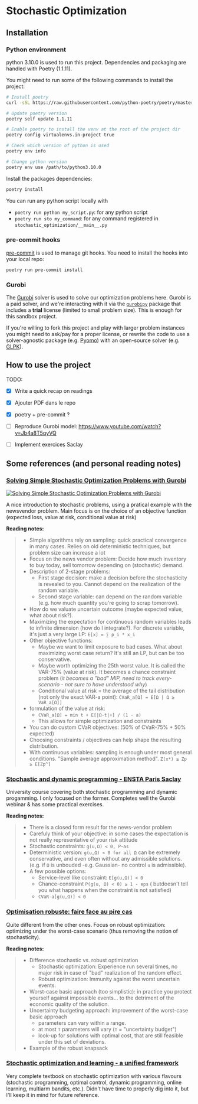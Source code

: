# Stochastic Optimization

## Installation

### Python environment

python 3.10.0 is used to run this project. Dependencies and packaging are handled with Poetry (1.1.11).

You might need to run some of the following commands to install the project:
```bash
# Install poetry
curl -sSL https://raw.githubusercontent.com/python-poetry/poetry/master/get-poetry.py | POETRY_VERSION=1.1.11 python -

# Update poetry version
poetry self update 1.1.11

# Enable poetry to install the venv at the root of the project dir
poetry config virtualenvs.in-project true

# Check which version of python is used
poetry env info

# Change python version
poetry env use /path/to/python3.10.0
```

Install the packages dependencies:
```bash
poetry install
```

You can run any python script locally with
- `poetry run python my_script.py`: for any python script
- `poetry run sto my_command`: for any command registered in `stochastic_optimization/__main__.py`


### pre-commit hooks

[pre-commit](https://pre-commit.com/) is used to manage git hooks. You need to install the hooks into your local repo:

```shell
poetry run pre-commit install
```

### Gurobi
The [Gurobi](https://www.gurobi.com/) solver is used to solve our optimization problems here. Gurobi is a paid solver, and we're interacting with it via the [`gurobipy`](https://pypi.org/project/gurobipy/) package that includes a **trial** license (limited to small problem size). This is enough for this sandbox project.

If you're willing to fork this project and play with larger problem instances you might need to ask/pay for a proper license, or rewrite the code to use a solver-agnostic package (e.g. [Pyomo](http://www.pyomo.org/)) with an open-source solver (e.g. [GLPK](https://www.gnu.org/software/glpk/)).


## How to use the project

TODO:
- [x] Write a quick recap on readings
- [x] Ajouter PDF dans le repo
- [x] poetry + pre-commit ?
- [ ] Reproduce Gurobi model: https://www.youtube.com/watch?v=Jb4a8T5qyVQ
- [ ] Implement exercices Saclay


## Some references (and personal reading notes)

### [Solving Simple Stochastic Optimization Problems with Gurobi](https://www.youtube.com/watch?v=Jb4a8T5qyVQ)

[![Solving Simple Stochastic Optimization Problems with Gurobi](https://img.youtube.com/vi/Jb4a8T5qyVQ/0.jpg)](https://www.youtube.com/watch?v=Jb4a8T5qyVQ)

A nice introduction to stochastic problems, using a pratical example with the newsvendor problem. Main focus is on the choice of an objective function (expected loss, value at risk, conditional value at risk)

**Reading notes:**

> - Simple algorithms rely on sampling: quick practical convergence in many cases. Relies on old deterministic techniques, but problem size can increase a lot
> - Focus on the news vendor problem: Decide how much inventory to buy today, sell tomorrow depending on (stochastic) demand.
> - Description of 2-stage problems:
>   - First stage decision: make a decision before the stochasticity is revealed to you. Cannot depend on the realization of the random variable.
>   - Second stage variable: can depend on the random variable (e.g. how much quantity you're going to scrap tomorrow).
> - How do we valuate uncertain outcome (maybe expected value, what about risk?).
> - Maximizing the expectation for continuous random variables leads to infinite dimension (how do I integrate?). For discrete variable, it's just a very large LP: `E[x] = ∑ p_i * x_i`
> - Other objective functions:
>   - Maybe we want to limit exposure to bad cases. What about maximizing worst case return? It's still an LP, but can be too conservative.
>   - Maybe worth optimizing the 25th worst value. It is called the VAR-75% (value at risk). It becomes a chance constraint problem (*it becomes a "bad" MIP, need to track every-scenario - not sure to have understood why*)
>   - Conditional value at risk = the average of the tail distribution (not only the exact VAR-a point): `CVaR_a[Ω] = E[Ω | Ω ≥ VaR_a[Ω]]`
> - formulation of the value at risk:
>   - `CVaR_a[Ω] = min t + E[|Ω-t|+] / (1 - a)`
>   - This allows for simple optimization and constraints
> - You can do custom CVaR objectives: (50% of CVaR-75% + 50% expected)
> - Choosing constraints / objectives can help shape the resulting distribution.
> - With continuous variables: sampling is enough under most general conditions. "Sample average approximation method". `Z(x*) ≥ Zp ≥ E[Zp^]`


### [Stochastic and dynamic programming - ENSTA Paris Saclay](http://cermics.enpc.fr/~leclerev/OptimizationSaclay.html)

University course covering both stochastic programming and dynamic progamming. I only focused on the former. Completes well the Gurobi webinar & has some practical exercises.

**Reading notes:**

> - There is a closed form result for the news-vendor problem
> - Carefuly think of your objective: in some cases the expectation is not really representative of your risk attitude
> - Stochastic constraints: `g(u,Ω) < 0, P−as`
>  - Deterministic version: `g(u,Ω) < 0 for all Ω` can be extremely conservative, and even often without any admissible solutions. (e.g. if `Ω` is unbouded -e.g. Gaussian- no control `u` is admissible).
>  - A few possible options:
>    - Service-level like constraint: `E[g(u,Ω)] < 0`
>    - Chance-constraint `P(g(u, Ω) < 0) ≥ 1 - eps` ( butdoesn't tell you what happens when the constraint is not satisfied)
>    - `CVaR-a[g(u,Ω)] < 0`

### [Optimisation robuste: faire face au pire cas](http://www.roadef.org/journee_aquitaine/pdf/IMB_RO.pdf)

Quite different from the other ones. Focus on robust optimization: optimizing under the worst-case scenario (thus removing the notion of stochasticity).

**Reading notes:**

> - Difference stochastic vs. robust optimization
>   - Stochastic optimization: Experience run several times, no major risk in case of "bad" realization of the random effect.
>   - Robust optimization: Immunity against the worst uncertain events.
> - Worst-case basic approach (too simplistic): in practice you protect yourself against impossible events… to the detriment of the economic quality of the solution.
> - Uncertainty budgeting approach: improvement of the worst-case basic approach
>   - parameters can vary within a range.
>   - at most `T` parameters will vary (`T` = "uncertainty budget")
>   - look-up for solutions with optimal cost, that are still feasible under this set of deviations.
> - Example of the robust knapsack


### [Stochastic optimization and learning - a unified framework](https://castlelab.princeton.edu/wp-content/uploads/2018/01/Powell_StochOptandLearningJan072018.pdf)

Very complete textbook on stochastic optimization with various flavours (stochastic programming, optimal control, dynamic programming, online learning, multiarm bandits, etc.). Didn't have time to properly dig into it, but I'll keep it in mind for future reference.
